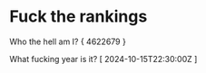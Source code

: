 # Fuck the rankings

Who the hell am I?
{ 4622679 }

What fucking year is it?
[ 2024-10-15T22:30:00Z ]
